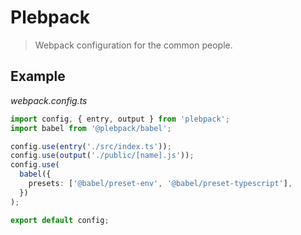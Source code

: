 # Plebpack

> Webpack configuration for the common people.

## Example

_webpack.config.ts_

```ts
import config, { entry, output } from 'plebpack';
import babel from '@plebpack/babel';

config.use(entry('./src/index.ts'));
config.use(output('./public/[name].js'));
config.use(
  babel({
    presets: ['@babel/preset-env', '@babel/preset-typescript'],
  })
);

export default config;
```
